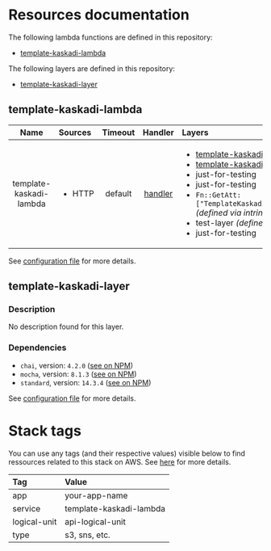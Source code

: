 # Resources documentation

The following lambda functions are defined in this repository:
- [template-kaskadi-lambda](#template-kaskadi-lambda)

The following layers are defined in this repository:
- [template-kaskadi-layer](#template-kaskadi-layer)

## template-kaskadi-lambda <a name="template-kaskadi-lambda"></a>

|           Name          | Sources                | Timeout |                 Handler                 | Layers                                                                                                                                                                                                                                                                                                                                             |
| :---------------------: | :--------------------- | :-----: | :-------------------------------------: | :------------------------------------------------------------------------------------------------------------------------------------------------------------------------------------------------------------------------------------------------------------------------------------------------------------------------------------------------- |
| template-kaskadi-lambda | <ul><li>HTTP</li></ul> | default | [handler](./template-kaskadi-lambda.js) | <ul><li>[template-kaskadi-layer](#template-kaskadi-layer)</li><li>[template-kaskadi-layer](#template-kaskadi-layer)</li><li>just-for-testing</li><li>just-for-testing</li><li>`Fn::GetAtt: ["TemplateKaskadiLayerLambdaLayer","Arn"]` _(defined via intrinsic function)_</li><li>test-layer _(defined via ARN)_</li><li>just-for-testing</li></ul> |

See [configuration file](./serverless.yml) for more details.

## template-kaskadi-layer <a name="template-kaskadi-layer"></a>

### Description

No description found for this layer.

### Dependencies

- `chai`, version: `4.2.0` ([see on NPM](https://www.npmjs.com/package/chai))
- `mocha`, version: `8.1.3` ([see on NPM](https://www.npmjs.com/package/mocha))
- `standard`, version: `14.3.4` ([see on NPM](https://www.npmjs.com/package/standard))

See [configuration file](./serverless.yml) for more details.

# Stack tags

You can use any tags (and their respective values) visible below to find ressources related to this stack on AWS. See [here](https://docs.amazonaws.cn/en_us/AWSCloudFormation/latest/UserGuide/aws-properties-resource-tags.html) for more details.

| Tag          | Value                   |
| :----------- | :---------------------- |
| app          | your-app-name           |
| service      | template-kaskadi-lambda |
| logical-unit | api-logical-unit        |
| type         | s3, sns, etc.           |